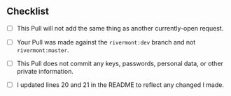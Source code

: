 <!-- Please double-check that this entire form is filled out before submitting your PR. -->
<!-- Uncomment sections applicable to your Pull. -->

<!-- New feature:
## Feature Description

## Checklist
- [ ] I wrote at least some documentation for this feature.
-->

## Checklist

- [ ] This Pull will not add the same thing as another currently-open request.
- [ ] Your Pull was made against the `rivermont:dev` branch and not `rivermont:master`.
- [ ] This Pull does not commit any keys, passwords, personal data, or other private information.
- [ ] I updated lines 20 and 21 in the README to reflect any changed I made.


